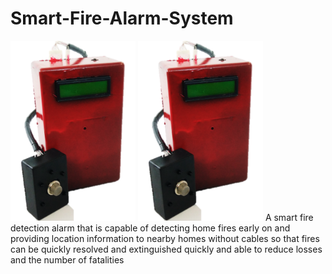 # Smart-Fire-Alarm-System
<img width=200 src=https://github.com/rifkirdhani11/Smart-Fire-Alarm-System/blob/master/Safira-wica.png>
<img width=200 src=https://github.com/rifkirdhani11/Smart-Fire-Alarm-System/blob/master/Safira-wica.png>
A smart fire detection alarm that is capable of detecting home fires early on and providing location information to nearby homes without cables so that fires can be quickly resolved and extinguished quickly and able to reduce losses and the number of fatalities
